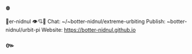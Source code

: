 ### ៙
🤖er-nidnul
👁️💘💪
Chat: ~/~botter-nidnul/extreme-urbiting
Publish: ~botter-nidnul/urbit-pi
Website: https://botter-nidnul.github.io
### ៚
